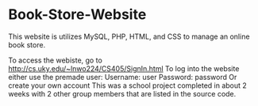 # Book-Store-Website
This website is utilizes MySQL, PHP, HTML, and CSS to manage an online book store.

To access the webiste, go to http://cs.uky.edu/~lnwo224/CS405/SignIn.html
To log into the website either use the premade user:  Username: user
                                                      Password: password
Or create your own account
This was a school project completed in about 2 weeks with 2 other group members that are listed in the source code.
